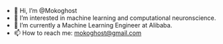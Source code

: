 - 👋 Hi, I’m @Mokoghost
- 👀 I’m interested in machine learning and computational neuronscience.
- 🌱 I’m currently a Machine Learning Engineer at Alibaba.
- 📫 How to reach me: [mokoghost@gmail.com](mailto:mokoghost@gmail.com)

<!---
Mokoghost/Mokoghost is a ✨ special ✨ repository because its `README.md` (this file) appears on your GitHub profile.
You can click the Preview link to take a look at your changes.
--->
